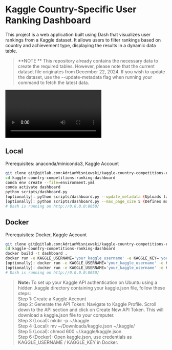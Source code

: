 # Kaggle Country-Specific User Ranking Dashboard

This project is a web application built using Dash that visualizes user rankings from a Kaggle dataset. It allows users to filter rankings based on country and achievement type, displaying the results in a dynamic data table. 
> **NOTE ** This repository already contains the necessary data to create the required tables. However, please note that the current dataset file originates from December 22, 2024. If you wish to update the dataset, use the --update-metadata flag when running your command to fetch the latest data.

![](./gifs/dashboard.mp4)

## Local
Prerequisites: anaconda/miniconda3, Kaggle Account

```bash
git clone git@gitlab.com:AdrianWisniewski/kaggle-country-competitions-ranking-dashboard.git
cd kaggle-country-competitions-ranking-dashboard
conda env create --file=environment.yml
conda activate dashboard
python scripts/dashboard.py
[optionally]: python scripts/dashboard.py --update_metadata (Uploads latest kaggle meta-data dataset.)
[optionally]: python scripts/dashboard.py --max_page_size 5 (Defines max number of rows in rendered table.)
# Dash is running on http://0.0.0.0:8050/
```

## Docker
Prerequisites: Docker, Kaggle Account

```bash
git clone git@gitlab.com:AdrianWisniewski/kaggle-country-competitions-ranking-dashboard.git
cd kaggle-country-competitions-ranking-dashboard
docker build -t dashboard .
docker run -e KAGGLE_USERNAME='your_kaggle_username' -e KAGGLE_KEY='your_kaggle_key' dashboard
[optionally]: docker run -e KAGGLE_USERNAME='your_kaggle_username' -e KAGGLE_KEY='your_kaggle_key' dashboard --update_metadata (Uploads latest kaggle meta-data dataset)
[optionally]: docker run -e KAGGLE_USERNAME='your_kaggle_username' -e KAGGLE_KEY='your_kaggle_key' dashboard --max_page_size 5 (Defines max number of rows in rendered table.)
# Dash is running on http://0.0.0.0:8050/
```

> **Note:** To set up your Kaggle API authentication on Ubuntu using a hidden .kaggle directory containing your kaggle.json file, follow these steps:\
> Step 1: Create a Kaggle Account\
> Step 2: Generate the API Token: Navigate to Kaggle Profile. Scroll down to the API section and click on Create New API Token. This will download a kaggle.json file to your computer.\
> Step 3 (Local): mkdir -p ~/.kaggle\
> Step 4 (Local): mv ~/Downloads/kaggle.json ~/.kaggle/\
> Step 5 (Local): chmod 600 ~/.kaggle/kaggle.json \
> Step 6 (Docker): Open kaggle.json, use credentials as KAGGLE_USERNAME / KAGGLE_KEY in Docker.
